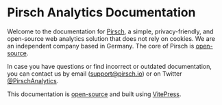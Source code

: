 # Pirsch Analytics Documentation

Welcome to the documentation for [Pirsch](https://pirsch.io/), a simple, privacy-friendly, and open-source web analytics solution that does not rely on cookies. We are an independent company based in Germany. The core of Pirsch is [open-source](https://github.com/pirsch-analytics/pirsch).

In case you have questions or find incorrect or outdated documentation, you can contact us by email ([support@pirsch.io](mailto:support@pirsch.io)) or on Twitter [@PirschAnalytics](https://twitter.com/PirschAnalytics).

This documentation is [open-source](https://github.com/pirsch-analytics/docs) and built using [VitePress](https://vitepress.vuejs.org/guide/getting-started).
